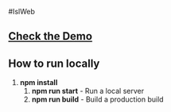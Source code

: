#IslWeb

## [Check the Demo](pierreyvesflamand.github.io/IslWeb/build)

## How to run locally

1. **npm install**
    1. **npm run start** - Run a local server
    2. **npm run build** - Build a production build
